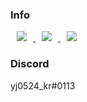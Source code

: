 ### Info

<a href="https://www.youtube.com/channel/UCtJ6ba0sxKkml0W3Uc78dGg">
    <img 
        src="http://img.shields.io/badge/-Youtube-red?style=flat&logo=Youtube&link=https://www.youtube.com/channel/UCtJ6ba0sxKkml0W3Uc78dGg"
        style="height : auto; margin-left : 10px; margin-right : 10px;"/>
</a>
<a href="https://twitch.tv/yj0524_kr">
    <img 
        src="http://img.shields.io/badge/-Twitch-655ced?style=flat&logo=Twitch&link=https://twitch.tv/yj0524_kr"
        style="height : auto; margin-left : 10px; margin-right : 10px;"/>
</a>
<a href="https://gitlab.com/yj0524">
    <img 
        src="http://img.shields.io/badge/-Gitlab-655ced?style=flat&logo=Gitlab&link=https://gitlab.com/yj0524"
        style="height : auto; margin-left : 10px; margin-right : 10px;"/>
</a>

### Discord
yj0524_kr#0113
